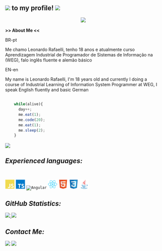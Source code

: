 ## <img src="https://raw.githubusercontent.com/alexnaiman/alexnaiman/master/resources/welcomeglitch.gif" width="60" style="max-width: 100%;"></a> to my profile! <a target="_blank" rel="noopener noreferrer" href="https://raw.githubusercontent.com/iampavangandhi/iampavangandhi/master/gifs/Hi.gif"><img src="https://raw.githubusercontent.com/iampavangandhi/iampavangandhi/master/gifs/Hi.gif" width="30" style="max-width: 100%;"></a>


<p align="center">
   <img width="400" src="https://i2.wp.com/allhtaccess.info/wp-content/uploads/2018/03/programming.gif?fit=1281%2C716&ssl=1" />
</p>

**>> About Me <<**
<p>BR-pt</p>
<p>Me chamo Leonardo Rafaelli, tenho 18 anos e atualmente curso Aprendizagem Industrial de Programador de Sistemas de Informação na (WEG), falo inglês fluente e alemão básico</p>

<p>EN-en</p>
<p>My name is Leonardo Rafaelli, I'm 18 years old and currently I doing a course of Industrial Learning of Information System Programmer at WEG, I speak English fluently and basic German</p>

##

```js
    while(alive){
      day++;
      me.eat(1);
      me.code(20);
      me.eat(1);
      me.sleep(2);
    }
```

<img align="center" width="400" src="https://user-images.githubusercontent.com/87677774/169579218-e1e0e244-6854-4d68-8524-5bcf8a60a5b0.gif" />


## *Experienced languages:*
<div style="display: inline_block"><br>

<code><img alt="Js" height="30" src="https://raw.githubusercontent.com/devicons/devicon/master/icons/javascript/javascript-plain.svg"></code>
<code><img alt="Ts" height="30" src="https://raw.githubusercontent.com/devicons/devicon/master/icons/typescript/typescript-plain.svg"></code>
<code><img alt="Angular" height="30" src="https://cdn.jsdelivr.net/gh/devicons/devicon/icons/angularjs/angularjs-original.svg" /></code>
<code><img alt="React" height="30" src="https://raw.githubusercontent.com/devicons/devicon/master/icons/react/react-original.svg"></code>
<code><img alt="HTML" height="30" src="https://raw.githubusercontent.com/devicons/devicon/master/icons/html5/html5-original.svg"></code>
<code><img alt="CSS" height="30" src="https://raw.githubusercontent.com/devicons/devicon/master/icons/css3/css3-original.svg"></code>
<code><img alt="JAVA" height="30" src="https://raw.githubusercontent.com/devicons/devicon/master/icons/java/java-original.svg"></code>

</div>
    
## *GitHub Statistics:*
<a href="https://github.com/leonardorafaelli" text-decoration="none">
    <div display:"flex">
        <img height="180em" src="https://github-readme-stats.vercel.app/api?username=leonardorafaelli&show_icons=true&theme=gotham&include_all_commits=true&count_private=true"/>
        <img height="180em" src="https://github-readme-stats.vercel.app/api/top-langs/?username=leonardorafaelli&layout=compact&langs_count=7&theme=gotham"/>
    </div>
</a>
    


## *Contact Me:*
<div> 
  <a href = "mailto:leonardorafaelli@gmail.com" target="_blank"><img src="https://img.shields.io/badge/-Gmail-%23333?style=for-the-badge&logo=gmail&logoColor=white"></a>
  <a href="https://www.linkedin.com/in/leonardo-rafaelli-5338b8211" target="_blank"><img src="https://img.shields.io/badge/-LinkedIn-%230077B5?style=for-the-badge&logo=linkedin&logoColor=white"></a> 
</div>
